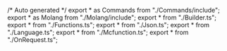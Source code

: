 /*	Auto generated	*/
export * as Commands from "./Commands/include";
export * as Molang from "./Molang/include";
export * from "./Builder.ts";
export * from "./Functions.ts";
export * from "./Json.ts";
export * from "./Language.ts";
export * from "./Mcfunction.ts";
export * from "./OnRequest.ts";